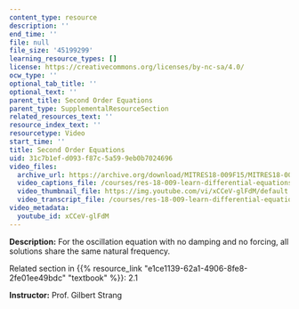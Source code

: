 ```yaml
---
content_type: resource
description: ''
end_time: ''
file: null
file_size: '45199299'
learning_resource_types: []
license: https://creativecommons.org/licenses/by-nc-sa/4.0/
ocw_type: ''
optional_tab_title: ''
optional_text: ''
parent_title: Second Order Equations
parent_type: SupplementalResourceSection
related_resources_text: ''
resource_index_text: ''
resourcetype: Video
start_time: ''
title: Second Order Equations
uid: 31c7b1ef-d093-f87c-5a59-9eb0b7024696
video_files:
  archive_url: https://archive.org/download/MITRES18-009F15/MITRES18-009F15_2_1_Second_Order_Equations_300k.mp4
  video_captions_file: /courses/res-18-009-learn-differential-equations-up-close-with-gilbert-strang-and-cleve-moler-fall-2015/fc3532baeb86515dade009dead62b99a_xCCeV-glFdM.vtt
  video_thumbnail_file: https://img.youtube.com/vi/xCCeV-glFdM/default.jpg
  video_transcript_file: /courses/res-18-009-learn-differential-equations-up-close-with-gilbert-strang-and-cleve-moler-fall-2015/31630ba33ed3d4ae9d21a842a7b0d305_xCCeV-glFdM.pdf
video_metadata:
  youtube_id: xCCeV-glFdM
---
```


**Description:** For the oscillation equation with no damping and no forcing, all solutions share the same natural frequency.

Related section in {{% resource_link "e1ce1139-62a1-4906-8fe8-2fe01ee49bdc" "textbook" %}}: 2.1

**Instructor:** Prof. Gilbert Strang


